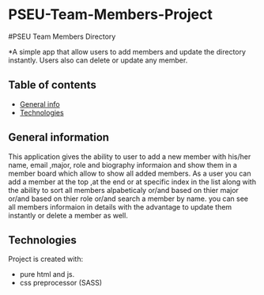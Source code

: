 # PSEU-Team-Members-Project

#PSEU Team Members Directory

*A simple app that allow users to add members and update the directory instantly. Users also can delete or update any member. 

## Table of contents
* [General info](#general-info)
* [Technologies](#technologies)

## General information
This application gives the ability to user to add a new member with his/her name, email ,major, role and biography informaion and show them in a member board which allow to show all  added members. As a user you can add a member at the top ,at the end or at specific index in the list along with the ability to sort all members alpabeticaly or/and based on thier major or/and based on thier role or/and search a member by name. you can see all members informaion in details with the advantage to update them instantly or delete a member as well.

## Technologies
Project is created with:
* pure html and js.
* css preprocessor (SASS)

